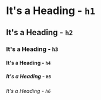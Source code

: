 # It's a Heading - `h1`
## It's a Heading - `h2`
### It's a Heading - `h3`
#### It's a Heading - `h4`
##### It's a Heading - `h5`
###### It's a Heading - `h6`
